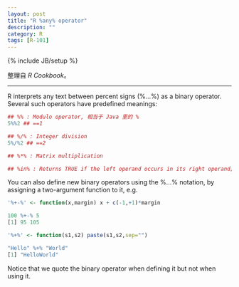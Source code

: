 ```yaml
---
layout: post
title: "R %any% operator"
description: ""
category: R
tags: [R-101]
---
```

{% include JB/setup %}

整理自 _R Cookbook_。

-----

R interprets any text between percent signs (%...%) as a binary operator. Several such operators have predefined meanings:

```r
## %% : Modulo operator, 相当于 Java 里的 %
5%%2 ## ==1

## %/% : Integer division
5%/%2 ## ==2

## %*% : Matrix multiplication

## %in% : Returns TRUE if the left operand occurs in its right operand; FALSE otherwise
```

You can also define new binary operators using the %...% notation, by assigning a two-argument function to it, e.g.

```r
'%+-%' <- function(x,margin) x + c(-1,+1)*margin

100 %+-% 5
[1] 95 105

'%+%' <- function(s1,s2) paste(s1,s2,sep="")

"Hello" %+% "World"
[1] "HelloWorld"
```

Notice that we quote the binary operator when defining it but not when using it.
